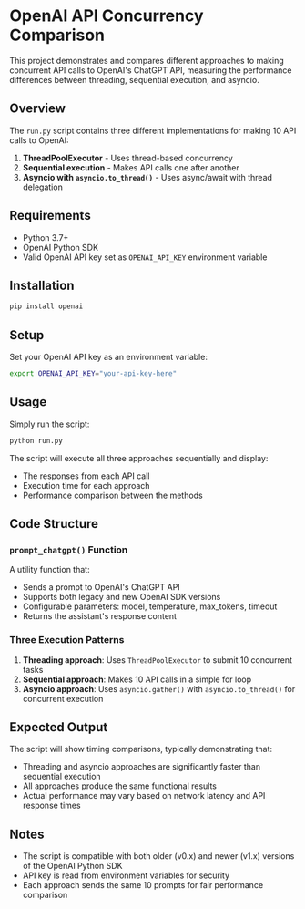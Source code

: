 # OpenAI API Concurrency Comparison

This project demonstrates and compares different approaches to making concurrent API calls to OpenAI's ChatGPT API, measuring the performance differences between threading, sequential execution, and asyncio.

## Overview

The `run.py` script contains three different implementations for making 10 API calls to OpenAI:

1. **ThreadPoolExecutor** - Uses thread-based concurrency
2. **Sequential execution** - Makes API calls one after another
3. **Asyncio with `asyncio.to_thread()`** - Uses async/await with thread delegation

## Requirements

- Python 3.7+
- OpenAI Python SDK
- Valid OpenAI API key set as `OPENAI_API_KEY` environment variable

## Installation

```bash
pip install openai
```

## Setup

Set your OpenAI API key as an environment variable:

```bash
export OPENAI_API_KEY="your-api-key-here"
```

## Usage

Simply run the script:

```bash
python run.py
```

The script will execute all three approaches sequentially and display:
- The responses from each API call
- Execution time for each approach
- Performance comparison between the methods

## Code Structure

### `prompt_chatgpt()` Function

A utility function that:
- Sends a prompt to OpenAI's ChatGPT API
- Supports both legacy and new OpenAI SDK versions
- Configurable parameters: model, temperature, max_tokens, timeout
- Returns the assistant's response content

### Three Execution Patterns

1. **Threading approach**: Uses `ThreadPoolExecutor` to submit 10 concurrent tasks
2. **Sequential approach**: Makes 10 API calls in a simple for loop
3. **Asyncio approach**: Uses `asyncio.gather()` with `asyncio.to_thread()` for concurrent execution

## Expected Output

The script will show timing comparisons, typically demonstrating that:
- Threading and asyncio approaches are significantly faster than sequential execution
- All approaches produce the same functional results
- Actual performance may vary based on network latency and API response times

## Notes

- The script is compatible with both older (v0.x) and newer (v1.x) versions of the OpenAI Python SDK
- API key is read from environment variables for security
- Each approach sends the same 10 prompts for fair performance comparison